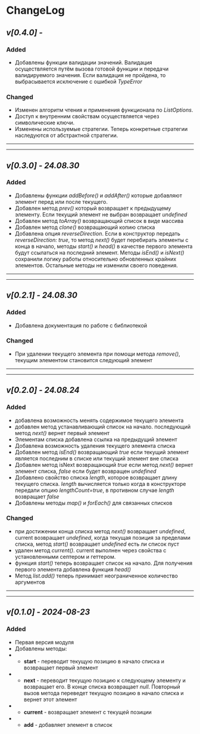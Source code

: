 # ChangeLog

## ***v[0.4.0] -***

### Added
- Добавлены функции валидации значений. Валидация осуществляется путём вызова готовой функции и передачи валидируемого значения.
Если валидация не пройдена, то выбрасывается исключение с ошибкой *TypeError*

### Changed
- Изменен алгоритм чтения и применения функционала по *ListOptions*.
- Доступ к внутренним свойствам осуществляется через символические ключи.
- Изменены используемые стратегии. Теперь конкретные стратегии наследуются от абстрактной стратегии.  

___
___


## ***v[0.3.0] - 24.08.30***

### Added
- Добавлены функции *addBefore()* и *addAfter()* которые добавляют элемент перед или после текущего.
- Добавлен метод *prev()* который возвращает к предыдущему элементу. Если текущий элемент не выбран возвращает *undefined*
- Добавлен метод *toArray()* возвращающий список в виде массива
- Добавлен метод *clone()* возвращающий копию списка
- Добавлена опция *reverseDirection*. Если в конструктор передать *reverseDirection: true*, то метод *next()* будет перебирать элементы с конца в начало, методы *start()* и *head()* в качестве первого элемента будут ссылаться на последний элемент. Методы *isEnd()* и *isNext()* сохранили логику работы относительно обновленных крайних элементов. Остальные методы не изменили своего поведения.

___
___


## ***v[0.2.1] - 24.08.30***

### Added
- Добавлена документация по работе с библиотекой
  
### Changed
- При удалении текущего элемента при помощи метода *remove()*, текущим элементом становится следующий элемент

___
___


## ***v[0.2.0] - 24.08.24***

### Added
- добавлена возможность менять содержимое текущего элемента
- добавлен метод устанавливающий список на начало. последующий метод *next()* вернет первый элемент
- Элементам списка добавлена ссылка на предыдущий элемент
- Добавлена возможность удаления текущего элемента списка
- Добавлен метод *isEnd()* возвращающий *true* если текущий элемент является последним в списке или текущий элемент вне списка
- Добавлен метод isNext возвращающий *true* если метод *next()* вернет элемент списка, *false* если будет возвращен *undefined*
- Добавлено свойство списка *length*, которое возвращает длину текущего списка. *length* вычисляется только когда в конструкторе передали опцию *lengthCount=true*, в противном случае *length* возвращает *false*
- Добавлены методы *map()* и *forEach()* для связанных списков

### Changed
- при достижении конца списка метод *next()* возвращает *undefined*, current возвращает *undefined*, когда текущая позиция за пределами списка, метод *start()* возвращает *undefined* есть ли список пуст
- удален метод *current()*. current выполнен через свойства с установленными септером и геттером.
- функция *start()* теперь возвращает список на начало. Для получения первого элемента добавлена функция *head()*
- Метод *list.add()* теперь принимает неограниченное количество аргументов

___
___


## ***v[0.1.0] - 2024-08-23***

### Added
- Первая версия модуля
- Добавлены методы:
- - **start** - переводит текущую позицию в начало списка и возвращает первый элемент
- - **next** - переводит текущую позицию к следующему элементу и возвращает его. В конце списка возвращает *null*. Повторный вызов метода переведет текущую позицию в начало списка и вернет этот элемент
- - **current** - возвращает элемент с текущей позиции
- - **add** - добавляет элемент в список